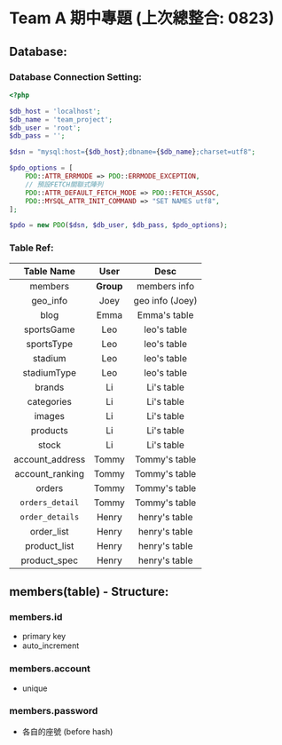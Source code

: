 # Team A 期中專題 (上次總整合: 0823)

## Database:

### Database Connection Setting:

```php
<?php

$db_host = 'localhost';
$db_name = 'team_project';
$db_user = 'root';
$db_pass = '';

$dsn = "mysql:host={$db_host};dbname={$db_name};charset=utf8";

$pdo_options = [
    PDO::ATTR_ERRMODE => PDO::ERRMODE_EXCEPTION,
    // 預設FETCH關聯式陣列
    PDO::ATTR_DEFAULT_FETCH_MODE => PDO::FETCH_ASSOC,
    PDO::MYSQL_ATTR_INIT_COMMAND => "SET NAMES utf8",
];

$pdo = new PDO($dsn, $db_user, $db_pass, $pdo_options);
```

### Table Ref:

| **Table Name**  | **User**  |    **Desc**     |
| :-------------: | :-------: | :-------------: |
|     members     | **Group** |  members info   |
|    geo_info     |   Joey    | geo info (Joey) |
|      blog       |   Emma    |  Emma's table   |
|   sportsGame    |    Leo    |   leo's table   |
|   sportsType    |    Leo    |   leo's table   |
|     stadium     |    Leo    |   leo's table   |
|   stadiumType   |    Leo    |   leo's table   |
|     brands      |    Li     |   Li's table    |
|   categories    |    Li     |   Li's table    |
|     images      |    Li     |   Li's table    |
|    products     |    Li     |   Li's table    |
|      stock      |    Li     |   Li's table    |
| account_address |   Tommy   |  Tommy's table  |
| account_ranking |   Tommy   |  Tommy's table  |
|     orders      |   Tommy   |  Tommy's table  |
| `orders_detail` |   Tommy   |  Tommy's table  |
| `order_details` |   Henry   |  henry's table  |
|   order_list    |   Henry   |  henry's table  |
|  product_list   |   Henry   |  henry's table  |
|  product_spec   |   Henry   |  henry's table  |

## members(table) - Structure:

### members.id

- primary key
- auto_increment

### members.account

- unique

### members.password

- 各自的座號 (before hash)
